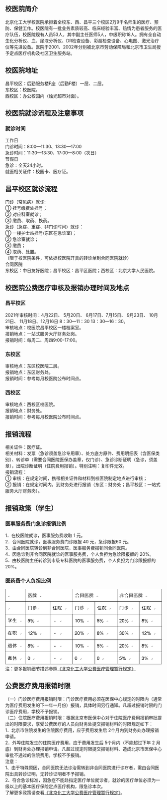 ## 校医院简介
北京化工大学校医院承担着全校东、西、昌平三个校区2万9千名师生的医疗、预防、保健工作。校医院有一批业务素质较高、临床经验丰富、热情为患者服务的医疗队伍，校医院现有人员53人，其中副主任医师5人，中级职称18人。拥有全自动生化分析仪、血、尿液分析仪、DR检查设备、彩超检查设备、心电图、激光治疗仪等先进设备。医院于2001、2002年分别被北京市劳动保障局和北京市卫生局授予定点医疗机构及社区卫生服务站。
## 校医院地址
昌平校区：后勤服务楼F座（后勤F楼）一层、二层。  
东校区：校医院。  
西校区：办公校园内（烛光超市对面）。  
## 校医院就诊流程及注意事项
### 就诊时间  
工作日  
门诊时间：8:00—11:30、13:30—17:00   
急诊时间：11:30—13:30、17:00—8:00（次日）  
节假日  
急诊：全天24小时。  
就医相关证件：校园卡、医疗证。

## 昌平校区就诊流程
门诊（常见病）就诊:  
①	挂号缴费处挂号；  
②	对应科室就诊；  
③	缴费、取药、换药。  
急诊（急症、重症、非门诊时间）就诊：  
①	一楼护士站挂号(东区在急诊室)；  
②	急诊室就诊；  
③	缴费；  
④	取药、处置。  
（限于校医院条件，可依据校医院开具的转诊单到合同医院就诊）  
合同医院  
东校区：中日友好医院；昌平校区：昌平区医院；西校区：北京大学人民医院。  
## 校医院公费医疗审核及报销办理时间及地点
### 昌平校区
2021年审核时间：4月22日、 5月20日、 6月17日、7月15日、 9月23日、 10月21日、 11月18日、12月16日 8：30—11：30    13：30—16：30。  
审核地点：校医院昌平校区一楼档案室。  
报销地点：一站式服务大厅财务处岗。  
报销时间：每周二、周四9:00-17:00。  
### 东校区
审核地点：东区校医院二层。  
报销地点：东区财务处。  
报销时间：参考每月校医院公布时间点。  
### 西校区
审核地点：西校区校医院。  
报销地点：财务处。  
报销时间：参考每月校医院公布时间点。  
## 报销流程
相关证件：医疗证。  
相关材料：发票（急诊须盖急诊专用章）、处方底方原件、费用明细表（含医保类别）、转诊单（需要合同医院医保办盖章，仅门诊）、急诊诊断证明（急诊，须盖章），出院诊断证明（住院费用报销）。特别注明：复印件无效。  
报销流程：  
①	审核：在规定时间，携带相关证件和材料到校医院制定地点进行审核；  
②	报销：在规定时间内，到财务处进行报销（东区：财务处；昌平校区：一站式服务大厅财务岗）。  
## 报销政策（学生）
### 医事服务费门急诊报销比例  
1．在校医院就诊，医事服务费收取 1 元。   
2．合同医院就诊，医事服务费门诊限报 40 元，急诊限报60 元。  
3．由合同医院转诊到非合同医院，医事服务费报销同合同医院。  
4．因急诊到非合同医院就诊的医事服务费，个人负担为急诊限报额的 20%。  
5．由校医院主任转诊到市级专科医院的医事服务费，个人负担为门诊限报额的20%。  
### 医药费个人负担比例
![报销比例](./报销比例.jpg) 
注：更多报销细节描述参照[《北京化工大学公费医疗管理暂行规定》](https://xxgk.buct.edu.cn/_upload/article/files/a5/81/9f5be40f41b38f97595fb4d61efd/cf131cbc-86c6-4885-92a5-a08a4ed0dc1b.pdf)

## 公费医疗费用报销时限
（一）门诊医疗费用报销时限：门诊医疗费用必须在医保中心规定的时限内（通常为医疗费用发生的下一年一月份）报销，具体时间另行通知。凡超过报销时限的门诊医疗费用，学校不予报销。  
（二）住院医疗费用报销时限：根据北京市医保中心对于住院医疗费用报销审批提出的时限要求，享受公费医疗的人员向财务处提交报销材料的时限规定如下：  
1．北京市住院发生的住院医疗费用，应于费用发生后 2个月内到财务处办理报销申请。  
2．外埠住院发生的住院医疗费用，应于费用发生后 5个月内（不能超过下年 2 月底）到财务处办理报销申请。凡超过规定时限提交报销材料、造成北京市医保中心审批不通过的住院费用，学校不予报销。  
注意：  
1、由于特殊原因，合同医院无法诊治需转到非合同医院进行诊疗者，需由合同医院出具转诊证明，无转诊证明者不予报销。  
2、符合急诊标准，因急症不能赴指定医疗单位就诊者，就诊的医疗单位必须为一级以上的基本医疗保险定点医疗机构，限急诊本次。  
了解更多政策请查看[《北京化工大学公费医疗管理暂行规定》](https://xxgk.buct.edu.cn/_upload/article/files/a5/81/9f5be40f41b38f97595fb4d61efd/cf131cbc-86c6-4885-92a5-a08a4ed0dc1b.pdf)。  
